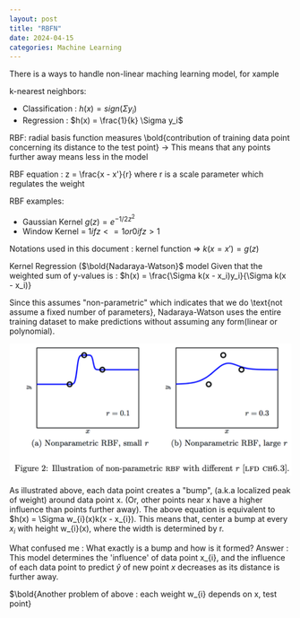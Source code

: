 ```yaml
---
layout: post
title: "RBFN"
date: 2024-04-15
categories: Machine Learning
---
```


There is a ways to handle non-linear maching learning model, for xample

k-nearest neighbors:
- Classification : $h(x) = sign (\Sigma y_i)$
- Regression : $h(x) = \frac{1}{k} \Sigma y_i$


RBF: radial basis function measures \bold{contribution of training data point concerning its distance to the test point} -> This means that any points further away means less in the model

RBF equation : z = \frac{x - x'}{r} where r is a scale parameter which regulates the weight

RBF examples:
- Gaussian Kernel $g(z) = e^{-1/2 z^2}$
- Window Kernel = $1 if z<= 1 or 0 if z > 1$
  
Notations used in this document : kernel function => $k(x = x') = g(z)$

Kernel Regression ($\bold{Nadaraya-Watson}$ model
Given that the weighted sum of y-values is :
$h(x) = \frac{\Sigma k(x - x_i)y_i}{\Sigma k(x - x_i)}

Since this assumes "non-parametric" which indicates that we do \text{not assume a fixed number of parameters}, Nadaraya-Watson uses the entire training dataset to make predictions without assuming any form(linear or polynomial). 

![](/images/2024-04-16/01.png)

As illustrated above, each data point creates a "bump", (a.k.a localized peak of weight) around data point x. (Or, other points near x have a higher influence than points further away).
The above equation is equivalent to
$h(x) = \Sigma w_{i}(x)k(x - x_{i}). 
This means that, center a bump at every $x_{i}$ with height w_{i}(x), where the width is determined by r.

What confused me : What exactly is a bump and how is it formed?
Answer : This model determines the 'influence' of data point x_{i}, and the influence of each data point to predict $\hat{y}$ of new point $x$ decreases as its distance is further away.

$\bold{Another problem of above : each weight w_{i} depends on x, test point}







